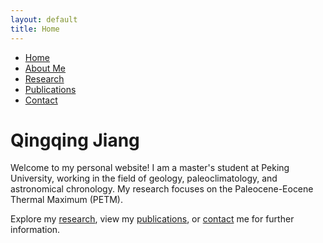 ```yaml
---
layout: default
title: Home
---
```


<nav>
  <ul>
    <li><a href="/index.md">Home</a></li>
    <li><a href="/about.md">About Me</a></li>
    <li><a href="/research.md">Research</a></li>
    <li><a href="/publications.md">Publications</a></li>
    <li><a href="/contact.md">Contact</a></li>
  </ul>
</nav>


# Qingqing Jiang

Welcome to my personal website! I am a master's student at Peking University, working in the field of geology, paleoclimatology, and astronomical chronology. My research focuses on the Paleocene-Eocene Thermal Maximum (PETM).

Explore my [research](research.md), view my [publications](publications.md), or [contact](contact.md) me for further information.
